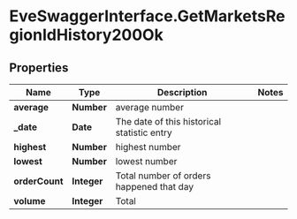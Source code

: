 # EveSwaggerInterface.GetMarketsRegionIdHistory200Ok

## Properties
Name | Type | Description | Notes
------------ | ------------- | ------------- | -------------
**average** | **Number** | average number | 
**_date** | **Date** | The date of this historical statistic entry | 
**highest** | **Number** | highest number | 
**lowest** | **Number** | lowest number | 
**orderCount** | **Integer** | Total number of orders happened that day | 
**volume** | **Integer** | Total | 


